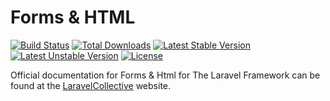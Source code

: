 # Forms & HTML

[![Build Status](https://travis-ci.org/LaravelCollective/html.svg)](https://travis-ci.org/LaravelCollective/html)
[![Total Downloads](https://poser.pugx.org/LaravelCollective/html/downloads)](https://packagist.org/packages/laravelcollective/html)
[![Latest Stable Version](https://poser.pugx.org/LaravelCollective/html/v/stable.svg)](https://packagist.org/packages/laravelcollective/html)
[![Latest Unstable Version](https://poser.pugx.org/LaravelCollective/html/v/unstable.svg)](https://packagist.org/packages/laravelcollective/html)
[![License](https://poser.pugx.org/LaravelCollective/html/license.svg)](https://packagist.org/packages/laravelcollective/html)

Official documentation for Forms & Html for The Laravel Framework can be found at the [LaravelCollective](http://laravelcollective.com) website.
